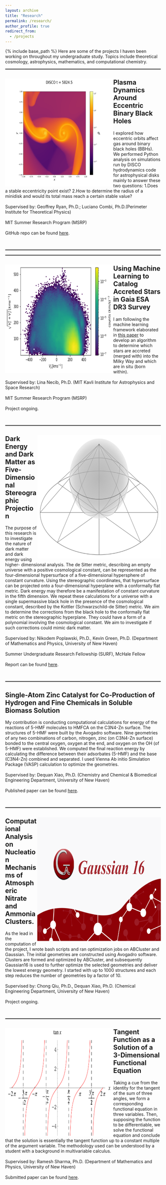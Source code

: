 ```yaml
---
layout: archive
title: "Research"
permalink: /research/
author_profile: true
redirect_from:
  - /projects
---
```


{% include base_path %}
Here are some of the projects I haven been working on throughout my undergraduate study. Topics include theoretical cosmology, astrophysics, mathematics, and computational chemistry. 

<hr style="border:1px solid gray">

<div style="clear: both;">
  <div style="float: left; margin-right 5em;">
    <img src="/images/CBBH.png" alt="merger gif" width="350" height="350">
  </div>
  <div>
  <h2>Plasma Dynamics Around Eccentric Binary Black Holes </h2>
    <p>I explored how eccentric orbits affect gas around binary black holes (BBHs). We performed Python analysis on simulations run by DISCO hydrodynamics code for astrophysical disks mainly to answer these two questions:
      1.Does a stable eccentricity point exist?
      2.How to determine the radius of a minidisk and would its total mass reach a certain stable value?
    <br><br>Supervised by: Geoffrey Ryan, Ph.D.; Luciano Combi, Ph.D.(Perimeter Institute for Theoretical Physics)
    <br><br>MIT Summer Research Program (MSRP)
      <br><br> GitHub repo can be found <a href="https://github.com/HangChelseaSu/Black_Hole_Accretion_Project_PI.git">here</a>. </p>
  </div>
</div>

<br clear="left"/>
<hr style="border:1px solid gray">

<hr style="border:1px solid gray">

<div style="clear: both;">
  <div style="float: left; margin-right 5em;">
    <img src="/images/Toomre.png" alt="merger gif" width="350" height="350">
  </div>
  <div>
  <h2>Using Machine Learning to Catalog Accreted Stars in Gaia ESA DR3 Survey</h2>
    <p>I am following the machine learning framework elaborated in <a href="https://arxiv.org/abs/1907.06652">this paper</a> to develop an algorithm to determine which stars are accreted (merged with) into the Milky Way and which are in situ (born within).
    <br><br>Supervised by: Lina Necib, Ph.D. (MIT Kavli Institute for Astrophysics and Space Research)
    <br><br>MIT Summer Research Program (MSRP)
    <br><br> Project ongoing.
    </p>
  </div>
</div>

<br clear="left"/>
<hr style="border:1px solid gray">


<div style="clear: both;">
  <div style="float: right; margin-right 1em;">
    <img src="/images/Stereographic.png" alt="merger gif" width="400" height="400">
  </div>
  <div>
    <h2>Dark Energy and Dark Matter as Five-Dimensional Stereographic Projection</h2>
    <p>The purpose of this research is to investigate the nature of dark matter and dark energy using higher- dimensional analysis. The de Sitter metric, describing an empty universe with a positive cosmological constant, can be represented as the four-dimensional hypersurface of a five-dimensional hypersphere of constant curvature. Using the stereographic coordinates, that hypersurface can be projected onto a four-dimensional hyperplane with a conformally flat metric. Dark energy may therefore be a manifestation of constant curvature in the fifth dimension. We repeat these calculations for a universe with a single supermassive black hole in the presence of the cosmological constant, described by the Kottler (Schwarzschild-de Sitter) metric. We aim to determine the corrections from the black hole to the conformally flat metric on the stereographic hyperplane. They could have a form of a polynomial involving the cosmological constant. We aim to investigate if such corrections could mimic dark matter. 
    <br><br> Supervised by: Nikodem Poplawski, Ph.D., Kevin Green, Ph.D. (Department of Mathematics and Physics, University of New Haven)
    <br><br> Summer Undergraduate Research Fellowship (SURF), McHale Fellow 
    <br><br> Report can be found <a href="https://mycharger.newhaven.edu/documents/415169/0/Su_Hang_SURFReport_2021_FINAL.pdf/414a89ce-e511-464d-aa38-cc12d002585b">here</a>. </p>
  </div>
</div>

<br clear="left"/>
<hr style="border:1px solid gray">


<div style="clear: both;">
  <div style="float: left; margin-right 1em;">
  </div>
  <div>
    <h2>Single-Atom Zinc Catalyst for Co-Production of Hydrogen and Fine Chemicals in Soluble Biomass Solution</h2>
    <p>My contribution is conducting computational calculations for energy of the reactions of 5-HMF molecules to HMFCA on the C3N4-Zn surface. The structures of 5-HMF were built by the Avogadro software. Nine geometries of any two combinations of carbon, nitrogen, zinc (on C3N4-Zn surface) bonded to the central oxygen, oxygen at the end, and oxygen on the OH (of 5-HMF) were established. We computed the final reaction energy by calculating the difference between their adsorbates (5-HMF) and the base (C3N4-Zn) combined and separated. I used Vienna Ab initio Simulation Package (VASP) calculation to optimize the geometries.
    <br><br> Supervised by: Dequan Xiao, Ph.D. (Chemistry and Chemical & Biomedical Engineering Department, University of New Haven) 
    <br><br> Published paper can be found <a href="/files/Single_atom.pdf">here</a>. </p>
  </div>
</div>

<br clear="left"/>
<hr style="border:1px solid gray">


<div style="clear: both;">
  <div style="float: right; margin-right 1em;">
    <img src="/images/Gaussian16.png" alt="lattice gif" width="400" height="400">
  </div>
  <div>
    <h2>Computational Analysis on Nucleation Mechanisms of Atmospheric Nitrate and Ammonia Clusters.</h2>
    <p>As the lead in the computation of the project, I wrote bash scripts and ran optimization jobs on ABCluster and Gaussian. The initial geometries are constructed using Avogadro software. Clusters are formed and optimized by ABCluster, and subsequently Gaussian16 is used to further optimize the selected geometries and deliver the lowest energy geometry. I started with up to 1000 structures and each step reduces the number of geometries by a factor of 10.
    <br><br> Supervised by: Chong Qiu, Ph.D., Dequan Xiao, Ph.D. (Chemical Engineering Department, University of New Haven)
    <br><br> Project ongoing.</p>
  </div>
</div>

<br clear="left"/>
<hr style="border:1px solid gray">


<div style="clear: both;">
  <div style="float: left; margin-right 1em;">
    <img src="/images/tangent.svg" alt="mag field" width="350" height="350">
  </div>
  <div>
    <h2>Tangent Function as a Solution of a 3-Dimensional Functional Equation</h2>
    <p>Taking a cue from the identity for the tangent of the sum of three angles, we form a corresponding functional equation in three variables. Then, supposing the function to be differentiable, we solve the functional equation and conclude that the solution is essentially the tangent function up to a constant multiple of the argument variable. The methodology used can be understood by a student with a background in multivariable calculus. 
    <br><br> Supervised by: Ramesh Sharma, Ph.D. (Department of Mathematics and Physics, University of New Haven)
    <br><br> Submitted paper can be found <a href="/files/Functional_Equation.pdf">here</a>. </p>
  </div>
</div>

<br clear="left"/>